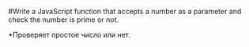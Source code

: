 #Write a JavaScript function that accepts a number as a parameter and check the number is prime or not.

*Проверяет простое число или нет.